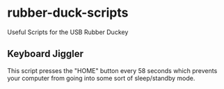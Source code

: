 # rubber-duck-scripts
Useful Scripts for the USB Rubber Duckey


## Keyboard Jiggler ##
This script presses the "HOME" button every 58 seconds which prevents your computer from going into some sort of sleep/standby mode.
